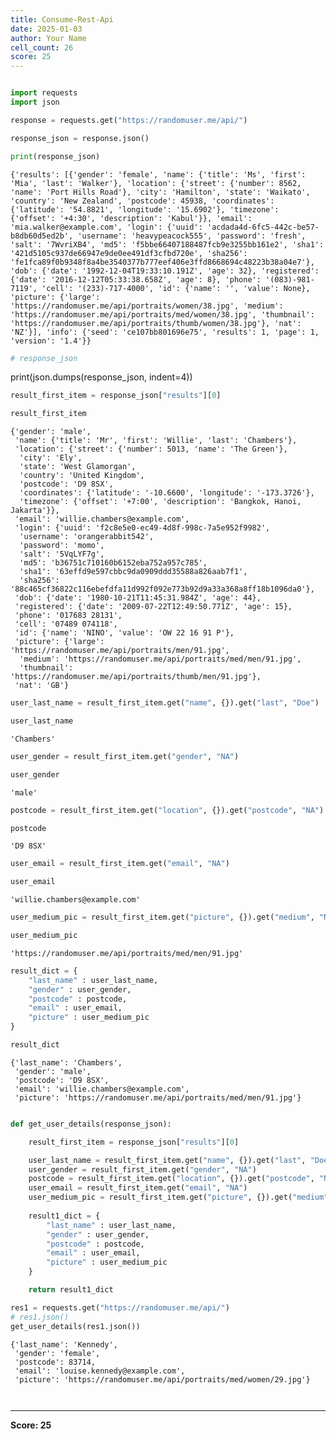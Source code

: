 ```yaml
---
title: Consume-Rest-Api
date: 2025-01-03
author: Your Name
cell_count: 26
score: 25
---
```


```python

```


```python
import requests
import json
```


```python
response = requests.get("https://randomuser.me/api/")
```


```python
response_json = response.json()
```


```python
print(response_json)
```

    {'results': [{'gender': 'female', 'name': {'title': 'Ms', 'first': 'Mia', 'last': 'Walker'}, 'location': {'street': {'number': 8562, 'name': 'Port Hills Road'}, 'city': 'Hamilton', 'state': 'Waikato', 'country': 'New Zealand', 'postcode': 45938, 'coordinates': {'latitude': '54.8821', 'longitude': '15.6902'}, 'timezone': {'offset': '+4:30', 'description': 'Kabul'}}, 'email': 'mia.walker@example.com', 'login': {'uuid': 'acdada4d-6fc5-442c-be57-b8db60d5ed2b', 'username': 'heavypeacock555', 'password': 'fresh', 'salt': '7WvriXB4', 'md5': 'f5bbe66407188487fcb9e3255bb161e2', 'sha1': '421d5105c937de66947e9de0ee491df3cfbd720e', 'sha256': 'fe1fca89f0b9348f8a4be3540377b777eef406e3ffd8668694c48223b38a04e7'}, 'dob': {'date': '1992-12-04T19:33:10.191Z', 'age': 32}, 'registered': {'date': '2016-12-12T05:33:38.658Z', 'age': 8}, 'phone': '(083)-981-7119', 'cell': '(233)-717-4000', 'id': {'name': '', 'value': None}, 'picture': {'large': 'https://randomuser.me/api/portraits/women/38.jpg', 'medium': 'https://randomuser.me/api/portraits/med/women/38.jpg', 'thumbnail': 'https://randomuser.me/api/portraits/thumb/women/38.jpg'}, 'nat': 'NZ'}], 'info': {'seed': 'ce107bb801696e75', 'results': 1, 'page': 1, 'version': '1.4'}}



```python
# response_json
```
print(json.dumps(response_json, indent=4))

```python
result_first_item = response_json["results"][0]
```


```python
result_first_item
```




    {'gender': 'male',
     'name': {'title': 'Mr', 'first': 'Willie', 'last': 'Chambers'},
     'location': {'street': {'number': 5013, 'name': 'The Green'},
      'city': 'Ely',
      'state': 'West Glamorgan',
      'country': 'United Kingdom',
      'postcode': 'D9 8SX',
      'coordinates': {'latitude': '-10.6600', 'longitude': '-173.3726'},
      'timezone': {'offset': '+7:00', 'description': 'Bangkok, Hanoi, Jakarta'}},
     'email': 'willie.chambers@example.com',
     'login': {'uuid': 'f2c8e5e0-ec49-4d8f-998c-7a5e952f9982',
      'username': 'orangerabbit542',
      'password': 'momo',
      'salt': '5VqLYF7g',
      'md5': 'b36751c710160b6152eba752a957c785',
      'sha1': '63effd9e597cbbc9da0909ddd35588a826aab7f1',
      'sha256': '88c465cf36822c116ebefdfa11d992f092e773b92d9a33a368a8ff18b1096da0'},
     'dob': {'date': '1980-10-21T11:45:31.984Z', 'age': 44},
     'registered': {'date': '2009-07-22T12:49:50.771Z', 'age': 15},
     'phone': '017683 28131',
     'cell': '07489 074118',
     'id': {'name': 'NINO', 'value': 'OW 22 16 91 P'},
     'picture': {'large': 'https://randomuser.me/api/portraits/men/91.jpg',
      'medium': 'https://randomuser.me/api/portraits/med/men/91.jpg',
      'thumbnail': 'https://randomuser.me/api/portraits/thumb/men/91.jpg'},
     'nat': 'GB'}




```python
user_last_name = result_first_item.get("name", {}).get("last", "Doe")
```


```python
user_last_name
```




    'Chambers'




```python
user_gender = result_first_item.get("gender", "NA")
```


```python
user_gender
```




    'male'




```python
postcode = result_first_item.get("location", {}).get("postcode", "NA")
```


```python
postcode
```




    'D9 8SX'




```python
user_email = result_first_item.get("email", "NA")
```


```python
user_email
```




    'willie.chambers@example.com'




```python
user_medium_pic = result_first_item.get("picture", {}).get("medium", "NA")
```


```python
user_medium_pic
```




    'https://randomuser.me/api/portraits/med/men/91.jpg'




```python
result_dict = {
    "last_name" : user_last_name,
    "gender" : user_gender,
    "postcode" : postcode,
    "email" : user_email,
    "picture" : user_medium_pic
}
```


```python
result_dict
```




    {'last_name': 'Chambers',
     'gender': 'male',
     'postcode': 'D9 8SX',
     'email': 'willie.chambers@example.com',
     'picture': 'https://randomuser.me/api/portraits/med/men/91.jpg'}




```python

```


```python
def get_user_details(response_json):

    result_first_item = response_json["results"][0]

    user_last_name = result_first_item.get("name", {}).get("last", "Doe")
    user_gender = result_first_item.get("gender", "NA")
    postcode = result_first_item.get("location", {}).get("postcode", "NA")
    user_email = result_first_item.get("email", "NA")
    user_medium_pic = result_first_item.get("picture", {}).get("medium", "NA")
    
    result1_dict = {
        "last_name" : user_last_name,
        "gender" : user_gender,
        "postcode" : postcode,
        "email" : user_email,
        "picture" : user_medium_pic
    }

    return result1_dict
```


```python
res1 = requests.get("https://randomuser.me/api/")
# res1.json()
get_user_details(res1.json())
```




    {'last_name': 'Kennedy',
     'gender': 'female',
     'postcode': 83714,
     'email': 'louise.kennedy@example.com',
     'picture': 'https://randomuser.me/api/portraits/med/women/29.jpg'}




```python

```


```python

```


---
**Score: 25**